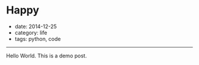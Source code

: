 # Happy

- date: 2014-12-25
- category: life
- tags: python, code

----------------

Hello World. This is a demo post.
